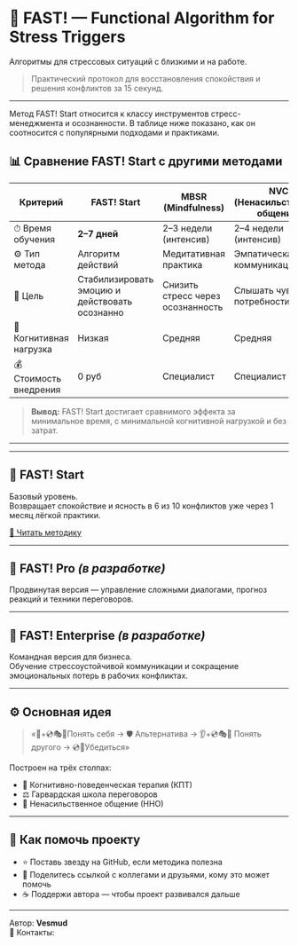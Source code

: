 # 🧠 FAST! — Functional Algorithm for Stress Triggers  
Алгоритмы для стрессовых ситуаций с близкими и на работе.

> Практический протокол для восстановления спокойствия и решения конфликтов за 15 секунд.

---

Метод FAST! Start относится к классу инструментов стресс-менеджмента и осознанности.
В таблице ниже показано, как он соотносится с популярными подходами и практиками.

## 📊 Сравнение FAST! Start с другими методами

| Критерий | **FAST! Start** | **MBSR (Mindfulness)** | **NVC (Ненасильственное общение)** | **EQ-тренинги** |
|-----------|----------------|-------------------------|------------------------------------|------------------|
| ⏱ Время обучения | **2–7 дней** | 2–3 недели (интенсив) | 2–4 недели (интенсив) | 2–3 недели (интенсив) |
| ⚙️ Тип метода | Алгоритм действий | Медитативная практика | Эмпатическая коммуникация | Когнитивная модель |
| 🎯 Цель | Стабилизировать эмоцию и действовать осознанно | Снизить стресс через осознанность | Слышать чувства и потребности | Понимать эмоции и управлять ими |
| 🧠 Когнитивная нагрузка | Низкая | Средняя | Средняя | Высокая |
| 💰 Стоимость внедрения | 0 руб | Специалист | Специалист | Специалист |

> **Вывод:** FAST! Start достигает сравнимого эффекта за минимальное время, с минимальной когнитивной нагрузкой и без затрат.

---


---

## 🌱 FAST! Start
Базовый уровень.  
Возвращает спокойствие и ясность в 6 из 10 конфликтов уже через 1 месяц лёгкой практики.

[📄 Читать методику](./FAST!%20Start.md)

---

## 💎 FAST! Pro *(в разработке)*  
Продвинутая версия — управление сложными диалогами, прогноз реакций и техники переговоров.

---

## 🏢 FAST! Enterprise *(в разработке)*  
Командная версия для бизнеса.  
Обучение стрессоустойчивой коммуникации и сокращение эмоциональных потерь в рабочих конфликтах.

---

## ⚙️ Основная идея
> «🛑+💿🎭🌷Понять себя → 🛡️ Альтернатива → 👂+💿🎭🌷 Понять другого → 💿🌷Убедиться»

Построен на трёх столпах:
- 🧩 Когнитивно-поведенческая терапия (КПТ)  
- ⚖️ Гарвардская школа переговоров  
- 💬 Ненасильственное общение (ННО)

---

## 🤝 Как помочь проекту
- ⭐ Поставь звезду на GitHub, если методика полезна  
- 💌 Поделитесь ссылкой с коллегами и друзьями, кому это может помочь  
- ☕ Поддержи автора — чтобы проект развивался дальше  

---

Автор: **Vesmud**  
📧 Контакты:
